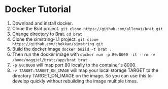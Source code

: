 # Docker Tutorial
1. Download and install docker.
2. Clone the Brat project. `git clone https://github.com/allenai/brat.git`
3. Change directory to Brat. `cd brat`
4. Clone the simstring-1.1 project. `git clone https://github.com/chokkan/simstring.git`
5. Build the docker image `docker build -t brat .`
6. Then run the docker image with `docker run -p 80:8000 -it --rm -v /home/maggiel/brat:/app/brat brat`.
7. `-p 80:8000` will map port 80 locally to the container's 8000.
8. `-v TARGET:TARGET_ON_IMAGE` will map your local storage TARGET to the directory TARGET_ON_IMAGE on the image. So you can use this to develop quickly without rebuilding the image multiple times.

